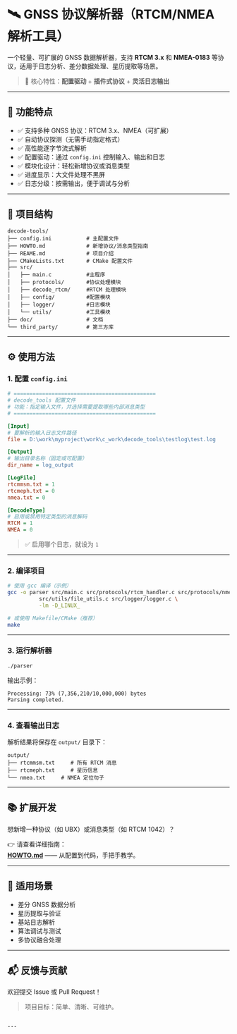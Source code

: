 
# 🛰️ GNSS 协议解析器（RTCM/NMEA 解析工具）

一个轻量、可扩展的 GNSS 数据解析器，支持 **RTCM 3.x** 和 **NMEA-0183** 等协议，适用于日志分析、差分数据处理、星历提取等场景。

> 📌 核心特性：**配置驱动** + **插件式协议** + **灵活日志输出**

---

## 🚀 功能特点

- ✅ 支持多种 GNSS 协议：RTCM 3.x、NMEA（可扩展）
- ✅ 自动协议探测（无需手动指定格式）
- ✅ 高性能逐字节流式解析
- ✅ 配置驱动：通过 `config.ini` 控制输入、输出和日志
- ✅ 模块化设计：轻松新增协议或消息类型
- ✅ 进度显示：大文件处理不黑屏
- ✅ 日志分级：按需输出，便于调试与分析

---

## 📁 项目结构

```text
decode-tools/
├── config.ini           # 主配置文件
├── HOWTO.md             # 新增协议/消息类型指南
├── REAME.md             # 项目介绍
├── CMakeLists.txt       # CMake 配置文件
├── src/
│   ├── main.c           #主程序
│   ├── protocols/       #协议处理模块
│   ├── decode_rtcm/     #RTCM 处理模块
│   ├── config/          #配置模块
│   ├── logger/          #日志模块
│   └── utils/           #工具模块
├── doc/                 # 文档
└── third_party/         # 第三方库
```

---

## ⚙️ 使用方法

### 1. 配置 `config.ini`

```ini
# =============================================
# decode_tools 配置文件
# 功能：指定输入文件，并选择需要提取哪些内部消息类型
# =============================================

[Input]
# 要解析的输入日志文件路径
file = D:\work\myproject\work\c_work\decode_tools\testlog\test.log

[Output]
# 输出目录名称（固定或可配置）
dir_name = log_output

[LogFile]
rtcmmsm.txt = 1
rtcmeph.txt = 0
nmea.txt = 0

[DecodeType]
# 启用或禁用特定类型的消息解码
RTCM = 1
NMEA = 0
```

> ✅ 启用哪个日志，就设为 `1`

---

### 2. 编译项目

```bash
# 使用 gcc 编译（示例）
gcc -o parser src/main.c src/protocols/rtcm_handler.c src/protocols/nmea_handler.c \
          src/utils/file_utils.c src/logger/logger.c \
          -lm -D_LINUX_

# 或使用 Makefile/CMake（推荐）
make
```

---

### 3. 运行解析器

```bash
./parser
```

输出示例：
```text
Processing: 73% (7,356,210/10,000,000) bytes
Parsing completed.
```

---

### 4. 查看输出日志

解析结果将保存在 `output/` 目录下：

```text
output/
├── rtcmmsm.txt     # 所有 RTCM 消息
├── rtcmeph.txt     # 星历信息
└── nmea.txt     # NMEA 定位句子
```

---

## 📚 扩展开发

想新增一种协议（如 UBX）或消息类型（如 RTCM 1042）？

👉 请查看详细指南：  
[**HOWTO.md**](HOWTO.md) —— 从配置到代码，手把手教学。

---

## 🧩 适用场景

- 差分 GNSS 数据分析
- 星历提取与验证
- 基站日志解析
- 算法调试与测试
- 多协议融合处理

---

## 📬 反馈与贡献

欢迎提交 Issue 或 Pull Request！

> 项目目标：简单、清晰、可维护。
```

---